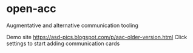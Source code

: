 # open-acc
Augmentative and alternative communication tooling

Demo site https://asd-pics.blogspot.com/p/aac-older-version.html
  Click settings to start adding communication cards
